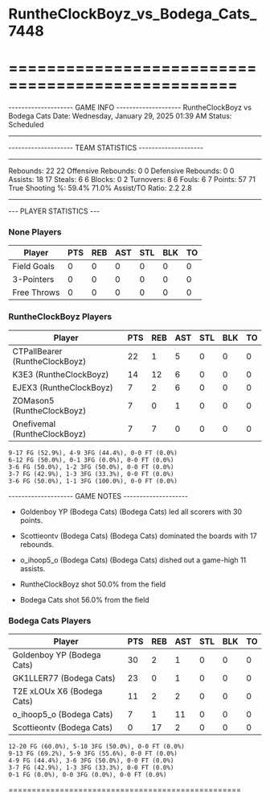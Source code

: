 # RuntheClockBoyz_vs_Bodega_Cats_7448

==================================================
==================================================

-------------------- GAME INFO --------------------
RuntheClockBoyz vs Bodega Cats
Date: Wednesday, January 29, 2025 01:39 AM
Status: Scheduled

--------------------------------------------------

-------------------- TEAM STATISTICS --------------------

---------------------------------------------------------------------------
Rebounds:                 22                        22
Offensive Rebounds:       0                         0
Defensive Rebounds:       0                         0
Assists:                  18                        17
Steals:                   6                         6
Blocks:                   0                         2
Turnovers:                8                         6
Fouls:                    6                         7
Points:                   57                        71
True Shooting %:          59.4%                     71.0%
Assist/TO Ratio:          2.2                       2.8

--------------------------------------------------

--- PLAYER STATISTICS ---

### None Players

|Player|PTS|REB|AST|STL|BLK|TO|
|---|---|---|---|---|---|---|
|Field Goals|0|0|0|0|0|0|
|3-Pointers|0|0|0|0|0|0|
|Free Throws|0|0|0|0|0|0|

### RuntheClockBoyz Players

|Player|PTS|REB|AST|STL|BLK|TO|
|---|---|---|---|---|---|---|
|CTPallBearer (RuntheClockBoyz)|22|1|5|0|0|0|
|K3E3 (RuntheClockBoyz)|14|12|6|0|0|0|
|EJEX3 (RuntheClockBoyz)|7|2|6|0|0|0|
|ZOMason5 (RuntheClockBoyz)|7|0|1|0|0|0|
|Onefivemal (RuntheClockBoyz)|7|7|0|0|0|0|

```
9-17 FG (52.9%), 4-9 3FG (44.4%), 0-0 FT (0.0%)
6-12 FG (50.0%), 0-1 3FG (0.0%), 0-0 FT (0.0%)
3-6 FG (50.0%), 1-2 3FG (50.0%), 0-0 FT (0.0%)
3-7 FG (42.9%), 1-3 3FG (33.3%), 0-0 FT (0.0%)
3-6 FG (50.0%), 1-1 3FG (100.0%), 0-0 FT (0.0%)
```

-------------------- GAME NOTES --------------------

* Goldenboy YP (Bodega Cats) (Bodega Cats) led all scorers with 30 points.
* Scottieontv (Bodega Cats) (Bodega Cats) dominated the boards with 17 rebounds.
* o_ihoop5_o (Bodega Cats) (Bodega Cats) dished out a game-high 11 assists.

* RuntheClockBoyz shot 50.0% from the field

* Bodega Cats shot 56.0% from the field

### Bodega Cats Players

|Player|PTS|REB|AST|STL|BLK|TO|
|---|---|---|---|---|---|---|
|Goldenboy YP (Bodega Cats)|30|2|1|0|0|0|
|GK1LLER77 (Bodega Cats)|23|0|1|0|0|0|
|T2E xLOUx X6 (Bodega Cats)|11|2|2|0|0|0|
|o_ihoop5_o (Bodega Cats)|7|1|11|0|0|0|
|Scottieontv (Bodega Cats)|0|17|2|0|0|0|

```
12-20 FG (60.0%), 5-10 3FG (50.0%), 0-0 FT (0.0%)
9-13 FG (69.2%), 5-9 3FG (55.6%), 0-0 FT (0.0%)
4-9 FG (44.4%), 3-6 3FG (50.0%), 0-0 FT (0.0%)
3-7 FG (42.9%), 1-3 3FG (33.3%), 0-0 FT (0.0%)
0-1 FG (0.0%), 0-0 3FG (0.0%), 0-0 FT (0.0%)
```

==================================================
